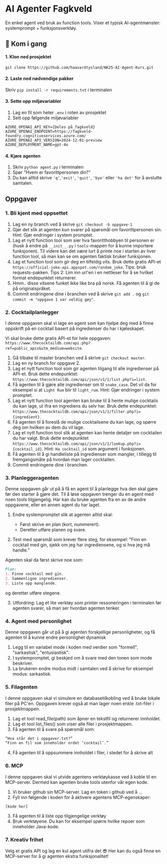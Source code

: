 # AI Agenter Fagkveld

En enkel agent ved bruk av function tools. Viser et typisk AI-agentmønster: systemprompt + funksjonsverktøy.

## 🚀 Kom i gang

#### 1. Klon ned prosjektet

`git clone https://github.com/haavardtysland/NK25-AI-Agent-Kurs.git`

#### 2. Laste ned nødvendige pakker

Skriv `pip install -r requirements.txt` i terminalen

#### 3. Sette opp miljøvariabler

1. Lag en fil som heter `.env` i roten av prosjektet
2. Sett opp følgende miljøvariabler

```
AZURE_OPENAI_API_KEY={Deles på fagkveld}
AZURE_OPENAI_ENDPOINT=https://fagkveld-foundry.cognitiveservices.azure.com/
AZURE_OPENAI_API_VERSION=2024-12-01-preview
AZURE_DEPLOYMENT_NAME=gpt-4o
```

#### 4. Kjøre agenten

1. Skriv `python agent.py` i terminalen
2. Spør "Hvem er favorittpersonen din?"
3. Du kan alltid skrive `'q'`,`'exit'`, `'quit'`, `'bye'` eller `'ha det'` for å avslutte samtalen.

## Oppgaver

### 1. Bli kjent med oppsettet

1.  Lag en ny branch ved å skrive `git checkout -b oppgave-1`
2.  Gjør det slik at agenten kun svarer på spørsmål om favorittpersonen sin. Hint: Gjør endringer i system promptet.
3.  Lag et nytt function tool som sier hva favoritthobbyen til personen er (husk å endre på `__init__.py` i `tools`-mappen for å kunne importere funksjonen). Til videre kan det være lurt å printe noe i starten av hver function tool, så man kan se om agenten faktisk bruker funksjonen.
4.  Lag et function tool som gir deg en tilfeldig vits. Bruk dette gratis API-et `https://official-joke-api.appspot.com/random_joke`. Tips: bruk requests-pakken. Tips 2: Lim inn url'en i en nettleser for å se hvilket format endepunktet returnerer.
5.  Hmm.. disse vitsene funket ikke like bra på norsk. Få agenten til å gi de på originalspråket.
6.  Commit endringene dine i branchen ved å skrive `git add .` og `git commit -m "oppgave 1 var veldig gøy"`.

### 2. Cocktailplanlegger

I denne oppgaven skal vi lage en agent som kan hjelpe deg med å finne oppskrift på en cocktail basert på ingredienser du har i kjøleskapet.

Vi skal bruke dette gratis API-et for hele oppgaven: `https://www.thecocktaildb.com/api.php?ref=public_apis&utm_medium=website`.

1. Gå tilbake til master branchen ved å skrive `git checkout master`.
2. Lag en ny branch for oppgave 2.
3. Lag et nytt function tool som gir agenten tilgang til alle ingredienser på API-et. Bruk dette endepunktet: `https://www.thecocktaildb.com/api/json/v1/1/list.php?i=list`.
4. Få agenten til å gjøre alle ingredienser om til `snake_case`. Det vil da for eksempel si at `Light Rum` blir til `light_rum`. Hint: Gjør endringer i system promptet.
5. Lag et nytt function tool agenten kan bruke til å hente mulige cocktails du kan lage, ut ifra en ingrediens du selv har. Bruk dette endepunktet: `https://www.thecocktaildb.com/api/json/v1/1/filter.php?i={ingredient}`.
6. Få agenten til å foreslå de mulige cocktailsene du kan lage, og spørre deg om hvilken av dem du vil lage.
7. Lag et nytt function tool slik at agenten kan hente detaljer om cocktailen du har valgt. Bruk dette endepunktet `https://www.thecocktaildb.com/api/json/v1/1/lookup.php?i={cocktail_id}`. Hint: `Ha cocktail_id` som argument i funksjonen.
8. Få agenten til å gi handleliste på ingredienser som mangler, i tillegg til fremgangsmåte på hvordan man lager cocktailen.
9. Commit endringene dine i branchen.

### 3. Planleggeragenten

Denne oppgaven går ut på å få en agent til å planlegge hva den skal gjøre før den starter å gjøre det. Til å løse oppgaven trenger du en agent med noen tools tilgjengelig. Har kan du bruke agenten fra en av de andre oppgavene, eller en annen agent du har laget.

1. Endre systempromptet slik at agenten alltid skal:
    - Først skrive en plan (kort, nummerert).
    - Deretter utføre planen og svare.

2. Test med spørsmål som krever flere steg, for eksempel: “Finn en cocktail med gin, sjekk om jeg har ingrediensene, og si hva jeg må handle.”

Agenten skal da først skrive noe som:

```md
Plan:
1. Finne cocktail med gin.
2. Sammenligne ingredienser.
3. Liste opp manglende.
```

og deretter utføre stegene.


3. Utfordring: Lag et lite verktøy som printer ressoneringen i terminalen før agenten svarer, så man ser hvordan agenten tenker.

### 4. Agent med personlighet

Denne oppgaven går ut på å gi agenten forskjellige personligheter, og få agenten til å kunne endre personlighet dynamisk

1. Legg til en variabel mode i koden med verdier som "formell", "sarkastisk", "entusiastisk".
2. I systempromptet, gi beskjed om å svare med den tonen som mode beskriver.
3. La brukeren endre modus midt i samtalen ved å skrive for eksempel modus: sarkastisk.

### 5. Filagenten

I denne oppgaven skal vi simulere en databasetilkobling ved å bruke lokale filer på PC'en.
Oppgaven krever også at man lager noen enkle .txt-filer i prosjektmappen.

1. Lag et tool read_file(path) som åpner en tekstfil og returnerer innholdet.
2. Lag et tool list_files() som viser alle filer i prosjektmappen.
3. Få agenten til å svare på spørsmål som:

```md
“Hva står det i oppgaver.txt?”
“Finn en fil som inneholder ordet ‘cocktail’.”
```

4. Få agenten til å oppsummere innholdet i filer, i stedet for å skrive alt

### 6. MCP

I denne oppgaven skal vi utvide agentens verktøykasse ved å koble til en MCP-server. Dermed kan agenten bruke tools utenfor vår egen kode.

1. Vi bruker github sin MCP-server. Lag en token i github ved å ...
2. Fyll inn følgende i koden for å aktivere agentens MCP-egenskaper:
```py
[kode her]
```
3. Få agenten til å liste opp tilgjengelige verktøy
4. Bruk verktøyene. Du kan for eksempel spørre hvilke repoer som inneholder Java-kode.


### 7. Kreativ frihet

Velg et gratis API og lag en kul agent utifra det 😎 Her kan du også finne en MCP-server for å gi agenten ekstra funksjonalitet!
